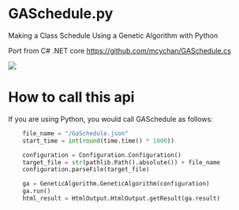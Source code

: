 # GASchedule.py
Making a Class Schedule Using a Genetic Algorithm with Python

Port from C# .NET core
https://github.com/mcychan/GASchedule.cs

<img src="https://i.stack.imgur.com/QDPIS.png" /></p>
# How to call this api
If you are using Python, you would call GASchedule as follows:

```python
    file_name = "/GaSchedule.json"
    start_time = int(round(time.time() * 1000))

    configuration = Configuration.Configuration()
    target_file = str(pathlib.Path().absolute()) + file_name
    configuration.parseFile(target_file)

    ga = GeneticAlgorithm.GeneticAlgorithm(configuration)
    ga.run()
    html_result = HtmlOutput.HtmlOutput.getResult(ga.result)
```
